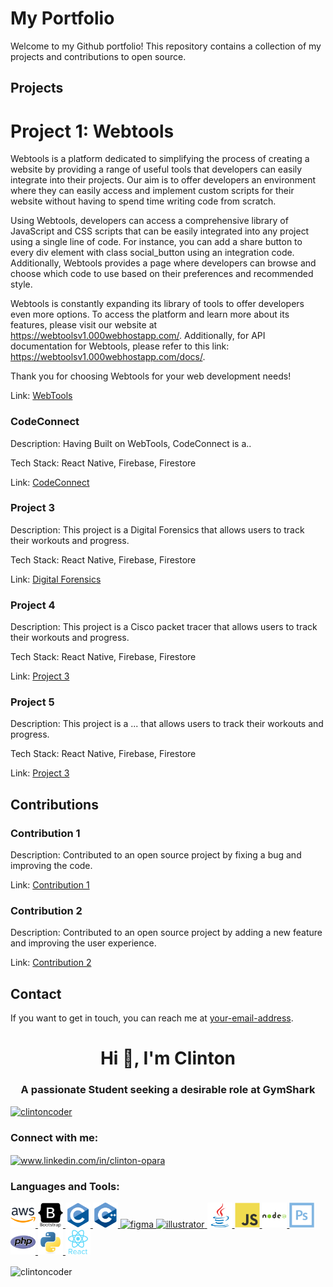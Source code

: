 # My Portfolio

Welcome to my Github portfolio! This repository contains a collection of my projects and contributions to open source.

## Projects

# Project 1: Webtools

Webtools is a platform dedicated to simplifying the process of creating a website by providing a range of useful tools that developers can easily integrate into their projects. Our aim is to offer developers an environment where they can easily access and implement custom scripts for their website without having to spend time writing code from scratch.

Using Webtools, developers can access a comprehensive library of JavaScript and CSS scripts that can be easily integrated into any project using a single line of code. For instance, you can add a share button to every div element with class social_button using an integration code. Additionally, Webtools provides a page where developers can browse and choose which code to use based on their preferences and recommended style.

Webtools is constantly expanding its library of tools to offer developers even more options. To access the platform and learn more about its features, please visit our website at https://webtoolsv1.000webhostapp.com/. Additionally, for API documentation for Webtools, please refer to this link: https://webtoolsv1.000webhostapp.com/docs/.

Thank you for choosing Webtools for your web development needs!


Link: [WebTools](https://github.com/ClintonCoder/WebTools)

### CodeConnect

Description: Having Built on WebTools, CodeConnect is a..

Tech Stack: React Native, Firebase, Firestore

Link: [CodeConnect](https://github.com/ClintonCoder/CodeConnect)

### Project 3

Description: This project is a Digital Forensics that allows users to track their workouts and progress.

Tech Stack: React Native, Firebase, Firestore

Link: [Digital Forensics](https://github.com/ClintonCoder/Digital-Forensics)

### Project 4

Description: This project is a Cisco packet tracer that allows users to track their workouts and progress.

Tech Stack: React Native, Firebase, Firestore

Link: [Project 3](https://github.com/ClintonCoder/Digital-Forensics)

### Project 5

Description: This project is a ... that allows users to track their workouts and progress.

Tech Stack: React Native, Firebase, Firestore

Link: [Project 3](https://github.com/ClintonCoder/Digital-Forensics)


## Contributions

### Contribution 1

Description: Contributed to an open source project by fixing a bug and improving the code.

Link: [Contribution 1](https://github.com/open-source-project/pull/123)

### Contribution 2

Description: Contributed to an open source project by adding a new feature and improving the user experience.

Link: [Contribution 2](https://github.com/open-source-project/pull/456)

## Contact

If you want to get in touch, you can reach me at [your-email-address](mailto:your-email-address).

<h1 align="center">Hi 👋, I'm Clinton</h1>
<h3 align="center">A passionate Student seeking a desirable role at GymShark</h3>

<p align="left"> <a href="https://github.com/ryo-ma/github-profile-trophy"><img src="https://github-profile-trophy.vercel.app/?username=clintoncoder" alt="clintoncoder" /></a> </p>

<h3 align="left">Connect with me:</h3>
<p align="left">
<a href="https://linkedin.com/in/www.linkedin.com/in/clinton-opara" target="blank"><img align="center" src="https://raw.githubusercontent.com/rahuldkjain/github-profile-readme-generator/master/src/images/icons/Social/linked-in-alt.svg" alt="www.linkedin.com/in/clinton-opara" height="30" width="40" /></a>
</p>

<h3 align="left">Languages and Tools:</h3>
<p align="left"> <a href="https://aws.amazon.com" target="_blank" rel="noreferrer"> <img src="https://raw.githubusercontent.com/devicons/devicon/master/icons/amazonwebservices/amazonwebservices-original-wordmark.svg" alt="aws" width="40" height="40"/> </a> <a href="https://getbootstrap.com" target="_blank" rel="noreferrer"> <img src="https://raw.githubusercontent.com/devicons/devicon/master/icons/bootstrap/bootstrap-plain-wordmark.svg" alt="bootstrap" width="40" height="40"/> </a> <a href="https://www.cprogramming.com/" target="_blank" rel="noreferrer"> <img src="https://raw.githubusercontent.com/devicons/devicon/master/icons/c/c-original.svg" alt="c" width="40" height="40"/> </a> <a href="https://www.w3schools.com/cpp/" target="_blank" rel="noreferrer"> <img src="https://raw.githubusercontent.com/devicons/devicon/master/icons/cplusplus/cplusplus-original.svg" alt="cplusplus" width="40" height="40"/> </a> <a href="https://www.figma.com/" target="_blank" rel="noreferrer"> <img src="https://www.vectorlogo.zone/logos/figma/figma-icon.svg" alt="figma" width="40" height="40"/> </a> <a href="https://www.adobe.com/in/products/illustrator.html" target="_blank" rel="noreferrer"> <img src="https://www.vectorlogo.zone/logos/adobe_illustrator/adobe_illustrator-icon.svg" alt="illustrator" width="40" height="40"/> </a> <a href="https://www.java.com" target="_blank" rel="noreferrer"> <img src="https://raw.githubusercontent.com/devicons/devicon/master/icons/java/java-original.svg" alt="java" width="40" height="40"/> </a> <a href="https://developer.mozilla.org/en-US/docs/Web/JavaScript" target="_blank" rel="noreferrer"> <img src="https://raw.githubusercontent.com/devicons/devicon/master/icons/javascript/javascript-original.svg" alt="javascript" width="40" height="40"/> </a> <a href="https://nodejs.org" target="_blank" rel="noreferrer"> <img src="https://raw.githubusercontent.com/devicons/devicon/master/icons/nodejs/nodejs-original-wordmark.svg" alt="nodejs" width="40" height="40"/> </a> <a href="https://www.photoshop.com/en" target="_blank" rel="noreferrer"> <img src="https://raw.githubusercontent.com/devicons/devicon/master/icons/photoshop/photoshop-line.svg" alt="photoshop" width="40" height="40"/> </a> <a href="https://www.php.net" target="_blank" rel="noreferrer"> <img src="https://raw.githubusercontent.com/devicons/devicon/master/icons/php/php-original.svg" alt="php" width="40" height="40"/> </a> <a href="https://www.python.org" target="_blank" rel="noreferrer"> <img src="https://raw.githubusercontent.com/devicons/devicon/master/icons/python/python-original.svg" alt="python" width="40" height="40"/> </a> <a href="https://reactjs.org/" target="_blank" rel="noreferrer"> <img src="https://raw.githubusercontent.com/devicons/devicon/master/icons/react/react-original-wordmark.svg" alt="react" width="40" height="40"/> </a> </p>

<p><img align="center" src="https://github-readme-stats.vercel.app/api/top-langs?username=clintoncoder&show_icons=true&locale=en&layout=compact" alt="clintoncoder" /></p>

